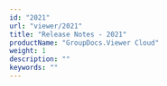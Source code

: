```yaml
---
id: "2021"
url: "viewer/2021"
title: "Release Notes - 2021"
productName: "GroupDocs.Viewer Cloud"
weight: 1
description: ""
keywords: ""
---
```


